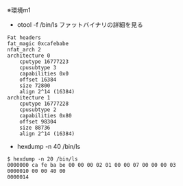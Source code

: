 ※環境m1

- otool -f /bin/ls ファットバイナリの詳細を見る

```
Fat headers
fat_magic 0xcafebabe
nfat_arch 2
architecture 0
    cputype 16777223
    cpusubtype 3
    capabilities 0x0
    offset 16384
    size 72800
    align 2^14 (16384)
architecture 1
    cputype 16777228
    cpusubtype 2
    capabilities 0x80
    offset 98304
    size 88736
    align 2^14 (16384)
```

- hexdump -n 40 /bin/ls

```
$ hexdump -n 20 /bin/ls
0000000 ca fe ba be 00 00 00 02 01 00 00 07 00 00 00 03
0000010 00 00 40 00                                    
0000014
```
